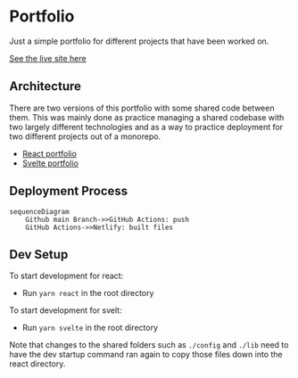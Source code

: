# Portfolio

Just a simple portfolio for different projects that have been worked on.

[See the live site here](https://tonyneuhold.com/)

## Architecture

There are two versions of this portfolio with some shared code between them. This was mainly done as practice managing a shared codebase with two largely different technologies and as a way to practice deployment for two different projects out of a monorepo.

- [React portfolio](./react)
- [Svelte portfolio](./svelte)

## Deployment Process

```mermaid
sequenceDiagram
    Github main Branch->>GitHub Actions: push
    GitHub Actions->>Netlify: built files
```

## Dev Setup

To start development for react:

- Run `yarn react` in the root directory

To start development for svelt:

- Run `yarn svelte` in the root directory

Note that changes to the shared folders such as `./config` and `./lib` need to have the dev startup command ran again to copy those files down into the react directory.
